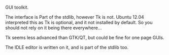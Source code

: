 GUI toolkit.

The interface is Part of the stdlib, however Tk is not.
Ubuntu 12.04 interpreted this as Tk is optional, and it not installed by default.
So you should not rely on it being there everywhere...

Tk seems less advanced than GTK/QT, but could be fine for one page GUIs.

The IDLE editor is written on it, and is part of the stdlib too.
